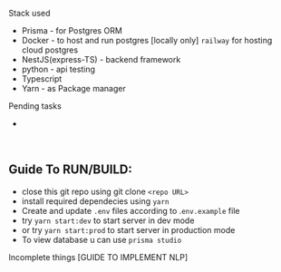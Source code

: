 

Stack used

- Prisma - for Postgres ORM
- Docker - to host and run postgres [locally only] `railway` for hosting cloud postgres
- NestJS(express-TS) - backend framework
- python - api testing
- Typescript
- Yarn - as Package manager




Pending tasks

- 

<br>

## Guide To RUN/BUILD:

- close this git repo using git clone `<repo URL>`
- install required dependecies using `yarn`
- Create and update `.env` files according to .`env.example` file
- try `yarn start:dev` to start server in dev mode
- or try `yarn start:prod` to start server in production mode
- To view database u can use `prisma studio`

Incomplete things [GUIDE TO IMPLEMENT NLP]
